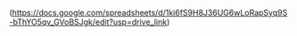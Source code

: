 (https://docs.google.com/spreadsheets/d/1ki6fS9H8J36UG6wLoRapSyq9S-bThYO5qv_GVoBSJgk/edit?usp=drive_link)
